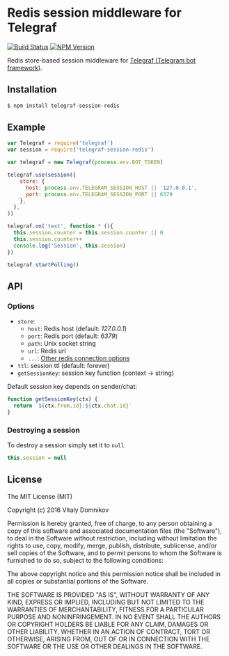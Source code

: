 # Redis session middleware for Telegraf

[![Build Status](https://img.shields.io/travis/telegraf/telegraf-session-redis.svg?branch=master&style=flat-square)](https://travis-ci.org/telegraf/telegraf-session-redis)
[![NPM Version](https://img.shields.io/npm/v/telegraf-session-redis.svg?style=flat-square)](https://www.npmjs.com/package/telegraf-session-redis)

Redis store-based session middleware for [Telegraf (Telegram bot framework)](https://github.com/telegraf/telegraf).

## Installation

```js
$ npm install telegraf-session-redis
```

## Example
  
```js
var Telegraf = require('telegraf')
var session = require('telegraf-session-redis')

var telegraf = new Telegraf(process.env.BOT_TOKEN)

telegraf.use(session({
    store: {
      host: process.env.TELEGRAM_SESSION_HOST || '127.0.0.1',
      port: process.env.TELEGRAM_SESSION_PORT || 6379
    },
  },
))

telegraf.on('text', function * (){
  this.session.counter = this.session.counter || 0
  this.session.counter++
  console.log('Session', this.session)
})

telegraf.startPolling()
```

## API

### Options

* `store`: 
  * `host`: Redis host (default: *127.0.0.1*)
  * `port`: Redis port (default: *6379*)
  * `path`: Unix socket string
  * `url`:  Redis url
  * `...`: [Other redis connection options](http://redis.js.org/#api-rediscreateclient)
* `ttl`: session ttl (default: forever)
* `getSessionKey`: session key function (context -> string)

Default session key depends on sender/chat:

```js
function getSessionKey(ctx) {
  return `${ctx.from.id}:${ctx.chat.id}`
}
```

### Destroying a session

To destroy a session simply set it to `null`.

```js
this.session = null
```

## License

The MIT License (MIT)

Copyright (c) 2016 Vitaly Domnikov

Permission is hereby granted, free of charge, to any person obtaining a copy
of this software and associated documentation files (the "Software"), to deal
in the Software without restriction, including without limitation the rights
to use, copy, modify, merge, publish, distribute, sublicense, and/or sell
copies of the Software, and to permit persons to whom the Software is
furnished to do so, subject to the following conditions:

The above copyright notice and this permission notice shall be included in all
copies or substantial portions of the Software.

THE SOFTWARE IS PROVIDED "AS IS", WITHOUT WARRANTY OF ANY KIND, EXPRESS OR
IMPLIED, INCLUDING BUT NOT LIMITED TO THE WARRANTIES OF MERCHANTABILITY,
FITNESS FOR A PARTICULAR PURPOSE AND NONINFRINGEMENT. IN NO EVENT SHALL THE
AUTHORS OR COPYRIGHT HOLDERS BE LIABLE FOR ANY CLAIM, DAMAGES OR OTHER
LIABILITY, WHETHER IN AN ACTION OF CONTRACT, TORT OR OTHERWISE, ARISING FROM,
OUT OF OR IN CONNECTION WITH THE SOFTWARE OR THE USE OR OTHER DEALINGS IN THE
SOFTWARE.

